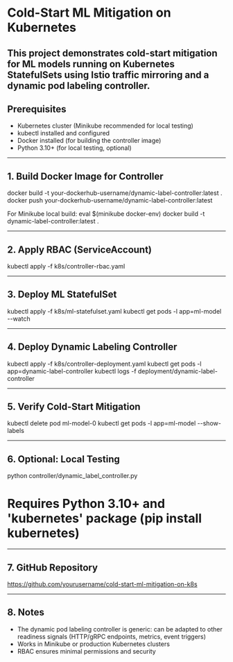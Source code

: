 # Cold-Start ML Mitigation on Kubernetes

This project demonstrates **cold-start mitigation for ML models** running on Kubernetes StatefulSets using **Istio traffic mirroring** and a **dynamic pod labeling controller**.
---

## Prerequisites
- Kubernetes cluster (Minikube recommended for local testing)
- kubectl installed and configured
- Docker installed (for building the controller image)
- Python 3.10+ (for local testing, optional)

---

## 1. Build Docker Image for Controller
docker build -t your-dockerhub-username/dynamic-label-controller:latest .
docker push your-dockerhub-username/dynamic-label-controller:latest

For Minikube local build:
eval $(minikube docker-env)
docker build -t dynamic-label-controller:latest .

---

## 2. Apply RBAC (ServiceAccount)
kubectl apply -f k8s/controller-rbac.yaml

---

## 3. Deploy ML StatefulSet
kubectl apply -f k8s/ml-statefulset.yaml
kubectl get pods -l app=ml-model --watch

---

## 4. Deploy Dynamic Labeling Controller
kubectl apply -f k8s/controller-deployment.yaml
kubectl get pods -l app=dynamic-label-controller
kubectl logs -f deployment/dynamic-label-controller

---

## 5. Verify Cold-Start Mitigation
kubectl delete pod ml-model-0
kubectl get pods -l app=ml-model --show-labels

---

## 6. Optional: Local Testing
python controller/dynamic_label_controller.py
# Requires Python 3.10+ and 'kubernetes' package (pip install kubernetes)

---

## 7. GitHub Repository
https://github.com/yourusername/cold-start-ml-mitigation-on-k8s

---

## 8. Notes
- The dynamic pod labeling controller is generic: can be adapted to other readiness signals (HTTP/gRPC endpoints, metrics, event triggers)
- Works in Minikube or production Kubernetes clusters
- RBAC ensures minimal permissions and security

